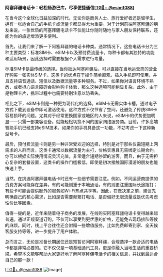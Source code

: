 **阿塞拜疆电话卡：轻松畅游巴库，尽享便捷通信[[TG💪+ @esim1088](https://t.me/s/esim1088)]**

在当今这个全球化日益加深的时代，无论你是商务人士、旅行爱好者还是留学生，拥有一张适合自己的手机卡或流量卡都显得尤为重要。对于计划前往阿塞拜疆的朋友来说，一张优质的阿塞拜疆电话卡不仅能让你随时随地与家人朋友保持联系，还能为你的旅途增添更多便利。

首先，让我们来了解一下阿塞拜疆的电话卡种类。通常情况下，这些电话卡分为三种主要类型：标准SIM卡、eSIM卡以及预付费流量卡。每种卡都有其独特的功能和适用场景，因此选择时需要根据个人需求进行考量。

标准SIM卡是最传统的选择。当你抵达阿塞拜疆后，可以直接在当地运营商的营业厅购买一张实体SIM卡。这类卡的优点在于操作简单直观，插入手机即可使用，并且支持语音通话、短信以及数据流量等多种服务。不过，如果你对语言环境不熟悉，或者担心语言障碍会影响购卡体验，那么这种选项可能稍显复杂。此外，由于是物理卡片，携带过程中也需要特别注意以防丢失。

相比之下，eSIM卡则是一种更为现代化的选择。eSIM卡无需实体卡槽，通过电子方式下载到设备中即可激活使用。这种方式不仅节省了空间，还避免了传统SIM卡容易损坏的问题。尤其对于经常更换国家或地区的人来说，eSIM卡的优势更加明显——只需一部兼容设备，就能轻松切换不同的国家网络服务商。目前，许多高端智能手机已经支持eSIM技术，如果你的手机具备这一功能，不妨考虑一下这种新型号卡。

最后，预付费流量卡则是另一种非常受欢迎的选择，特别是对于那些仅需短期上网需求的人群而言。这类卡通常以数据流量为主打，价格实惠且无需绑定长期合约。你可以根据实际使用情况灵活充值，非常适合短期停留的游客。而且，由于无需担心复杂的套餐设置，这类卡的操作门槛极低，即使是初次接触国际漫游的朋友也能快速上手。

当然，在挑选阿塞拜疆电话卡时还有一些细节需要注意。例如，不同运营商提供的资费方案可能存在差异，有的可能侧重于本地通话，有的则更注重国际长途拨打；有些卡可能会提供额外的服务如Wi-Fi热点共享等。因此，在做决定之前，建议先明确自己的核心需求，比如是否需要频繁打电话、是否偏好无限流量或是优先考虑性价比等因素。

值得一提的是，近年来随着电子商务的发展，在线购买阿塞拜疆电话卡变得越来越普遍。通过正规渠道订购，不仅可以享受到更优惠的价格，还能免去现场排队等候的麻烦。同时，线上平台往往还会附赠一些增值服务，比如免费邮寄到家、全天候客服支持等等，进一步提升了用户体验。

总而言之，无论是准备长期居住还是短暂访问阿塞拜疆，合理选择一款合适的电话卡都是非常必要的。它不仅仅是一项基础通讯工具，更是你融入当地生活的重要桥梁。希望本文能够帮助大家更好地了解阿塞拜疆电话卡的相关信息，并找到最适合自己的那一款！

[[TG💪+ @esim1088](https://t.me/s/esim1088) ![Image](https://i.postimg.cc/4NQfJmqS/Snipaste-2025-05-13-00-14-12.png)]